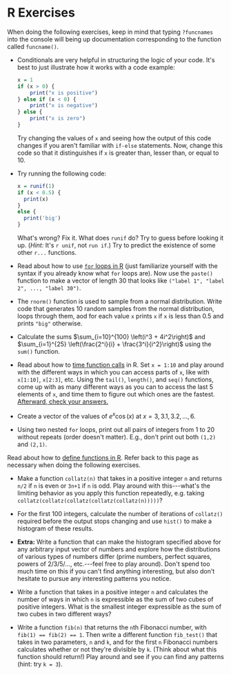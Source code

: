 R Exercises
===========

When doing the following exercises, keep in mind that typing `?funcnames` into the console will being up documentation corresponding to the function called `funcname()`.

* Conditionals are very helpful in structuring the logic of your code. It's best to just illustrate how it works with a code example:

	```r
	x = 1
	if (x > 0) {
		print("x is positive")
	} else if (x < 0) {
		print("x is negative")
	} else {
		print("x is zero")
	}
	```

	Try changing the values of `x` and seeing how the output of this code changes if you aren't familiar with `if-else` statements. Now, change this code so that it distinguishes if `x` is greater than, lesser than, or equal to 10.

* Try running the following code:

	```r
	x = runif(1)
	if (x < 0.5) {
	  print(x)
	}
	else {
	  print('big')
	}
	```

	What's wrong? Fix it. What does `runif` do? Try to guess before looking it up. (*Hint:* It's `r unif`, not `run if`.) Try to predict the existence of some other `r...` functions.

* Read about how to use [`for` loops in R](http://www.r-bloggers.com/how-to-write-the-first-for-loop-in-r/) (just familiarize yourself with the syntax if you already know what `for` loops are). Now use the `paste()` function to make a vector of length 30 that looks like `("label 1", "label 2", ..., "label 30")`.

* The `rnorm()` function is used to sample from a normal distribution. Write code that generates 10 random samples from the normal distribution, loops through them, aod for each value `x` prints `x` if `x` is less than 0.5 and prints `"big"` otherwise.

* Calculate the sums $\sum_{i=10}^{100} \left(i^3 + 4i^2\right)$ and $\sum_{i=1}^{25} \left(\frac{2^i}{i} + \frac{3^i}{i^2}\right)$ using the `sum()` function.

* Read about how to [time function calls](http://stackoverflow.com/a/33375008/3721976) in R. Set `x = 1:10` and play around with the different ways in which you can access parts of `x`, like with `x[1:10]`, `x[2:3]`, etc. Using the `tail()`, `length()`, and `seq()` functions, come up with as many different ways as you can to access the last 5 elements of `x`, and time them to figure out which ones are the fastest. [Afterward, check your answers.](http://stackoverflow.com/a/6136652/3721976)

* Create a vector of the values of $e^x \cos(x)$ at $x = 3, 3.1, 3.2, \ldots, 6$.

* Using two nested `for` loops, print out all pairs of integers from 1 to 20 without repeats (order doesn't matter). E.g., don't print out both `(1,2)` and `(2,1)`.

Read about how to [define functions in R](http://www.ats.ucla.edu/stat/r/library/intro_function.htm). Refer back to this page as necessary when doing the following exercises.

* Make a function `collatz(n)` that takes in a positive integer `n` and returns `n/2` if `n` is even or `3n+1` if `n` is odd. Play around with this---what's the limiting behavior as you apply this function repeatedly, e.g. taking `collatz(collatz(collatz(collatz(collatz(n)))))`?

* For the first 100 integers, calculate the number of iterations of `collatz()` required before the output stops changing and use `hist()` to make a histogram of these results.

* **Extra:** Write a function that can make the histogram specified above for any arbitrary input vector of numbers and explore how the distributions of various types of numbers differ (prime numbers, perfect squares, powers of 2/3/5/..., etc.---feel free to play around). Don't spend too much time on this if you can't find anything interesting, but also don't hesitate to pursue any interesting patterns you notice.

* Write a function that takes in a positive integer `n` and calculates the number of ways in which `n` is expressible as the sum of two cubes of positive integers. What is the smallest integer expressible as the sum of two cubes in two different ways?

* Write a function `fib(n)` that returns the `n`th Fibonacci number, with `fib(1) == fib(2) == 1`. Then write a different function `fib_test()` that takes in two parameters, `n` and `k`, and for the first `n` Fibonacci numbers calculates whether or not they're divisible by `k`. (Think about what this function should return!) Play around and see if you can find any patterns (hint: try `k = 3`).


